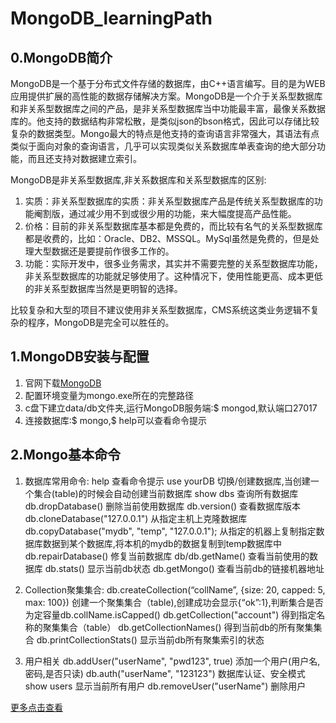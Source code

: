 # MongoDB_learningPath

## 0.MongoDB简介
MongoDB是一个基于分布式文件存储的数据库，由C++语言编写。目的是为WEB应用提供扩展的高性能的数据存储解决方案。MongoDB是一个介于关系型数据库和非关系型数据库之间的产品，是非关系型数据库当中功能最丰富，最像关系数据库的。他支持的数据结构非常松散，是类似json的bson格式，因此可以存储比较复杂的数据类型。Mongo最大的特点是他支持的查询语言非常强大，其语法有点类似于面向对象的查询语言，几乎可以实现类似关系数据库单表查询的绝大部分功能，而且还支持对数据建立索引。

MongoDB是非关系型数据库,非关系数据库和关系型数据库的区别:
1. 实质：非关系型数据库的实质：非关系型数据库产品是传统关系型数据库的功能阉割版，通过减少用不到或很少用的功能，来大幅度提高产品性能。
2. 价格：目前的非关系型数据库基本都是免费的，而比较有名气的关系型数据库都是收费的，比如：Oracle、DB2、MSSQL。MySql虽然是免费的，但是处理大型数据还是要提前作很多工作的。
3. 功能：实际开发中，很多业务需求，其实并不需要完整的关系型数据库功能，非关系型数据库的功能就足够使用了。这种情况下，使用性能更高、成本更低的非关系型数据库当然是更明智的选择。

比较复杂和大型的项目不建议使用非关系型数据库，CMS系统这类业务逻辑不复杂的程序，MongoDB是完全可以胜任的。

## 1.MongoDB安装与配置
1. 官网下载[MongoDB](https://www.mongodb.com/)
2. 配置环境变量为mongo.exe所在的完整路径
3. c盘下建立data/db文件夹,运行MongoDB服务端:$ mongod,默认端口27017
4. 连接数据库:$ mongo,$ help可以查看命令提示

## 2.Mongo基本命令

1. 数据库常用命令:
help                    查看命令提示
use yourDB              切换/创建数据库,当创建一个集合(table)的时候会自动创建当前数据库
show dbs                查询所有数据库
db.dropDatabase()       删除当前使用数据库
db.version()            查看数据库版本
db.cloneDatabase("127.0.0.1")   从指定主机上克隆数据库
db.copyDatabase("mydb", "temp", "127.0.0.1");   从指定的机器上复制指定数据库数据到某个数据库,将本机的mydb的数据复制到temp数据库中
db.repairDatabase()     修复当前数据库
db/db.getName()         查看当前使用的数据库
db.stats()              显示当前db状态
db.getMongo()           查看当前db的链接机器地址

2. Collection聚集集合:
db.createCollection(“collName”, {size: 20, capped: 5, max: 100})    创建一个聚集集合（table),创建成功会显示{“ok”:1},判断集合是否为定容量db.collName.isCapped()
db.getCollection("account") 得到指定名称的聚集集合（table）
db.getCollectionNames() 得到当前db的所有聚集集合
db.printCollectionStats()   显示当前db所有聚集索引的状态

3. 用户相关
db.addUser("userName", "pwd123", true)  添加一个用户(用户名,密码,是否只读)
db.auth("userName", "123123")  数据库认证、安全模式
show users              显示当前所有用户
db.removeUser("userName")   删除用户

[更多点击查看](https://blog.csdn.net/piaocoder/article/details/52384756)



